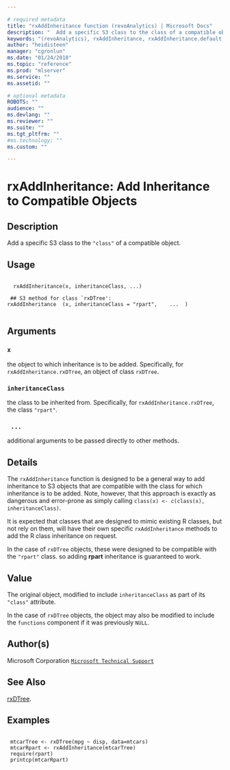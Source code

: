 ```yaml
--- 

# required metadata 
title: "rxAddInheritance function (revoAnalytics) | Microsoft Docs" 
description: "  Add a specific S3 class to the class of a compatible object. " 
keywords: "(revoAnalytics), rxAddInheritance, rxAddInheritance.default, rxAddInheritance.rxDTree, models, tree, classif, regression" 
author: "heidisteen" 
manager: "cgronlun" 
ms.date: "01/24/2018" 
ms.topic: "reference" 
ms.prod: "mlserver" 
ms.service: "" 
ms.assetid: "" 

# optional metadata 
ROBOTS: "" 
audience: "" 
ms.devlang: "" 
ms.reviewer: "" 
ms.suite: "" 
ms.tgt_pltfrm: "" 
#ms.technology: "" 
ms.custom: "" 

--- 
```





 # rxAddInheritance: Add Inheritance to Compatible Objects 
 ## Description

Add a specific S3 class to the `"class"` of a compatible object.


 ## Usage

```   

  rxAddInheritance(x, inheritanceClass, ...)

 ## S3 method for class `rxDTree':
rxAddInheritance  (x, inheritanceClass = "rpart",    ...  )


```

 ## Arguments



 ### `x`
  the object to which inheritance is to be added. Specifically, for `rxAddInheritance.rxDTree`, an object of class `rxDTree`. 


 ### `inheritanceClass`
  the class to be inherited from. Specifically, for `rxAddInheritance.rxDTree`, the class `"rpart"`. 


 ### ` ...`
  additional arguments to be passed directly to other methods. 




 ## Details

The `rxAddInheritance` function is designed to be a general way to add inheritance to S3 objects that are compatible
with the class for which inheritance is to be added. Note, however, that this approach is exactly as dangerous and error-prone
as simply calling `class(x) <- c(class(x), inheritanceClass)`. 

It is expected that classes that are designed to mimic existing R classes, but not rely on them, will have their own
specific `rxAddInheritance` methods to add the R class inheritance on request.

In the case of `rxDTree` objects, these were designed to be compatible with the `"rpart"` class. so adding **rpart**
inheritance is guaranteed to work.


 ## Value

The original object, modified to include `inheritanceClass` as part of its `"class"` attribute. 

In the case of `rxDTree` objects, the object may also be modified to include the `functions` component if it was
previously `NULL`.

 ## Author(s)

Microsoft Corporation [`Microsoft Technical Support`](https://go.microsoft.com/fwlink/?LinkID=698556&clcid=0x409)



 ## See Also

[rxDTree](rxDTree.md).

 ## Examples

 ```

  mtcarTree <- rxDTree(mpg ~ disp, data=mtcars)
  mtcarRpart <- rxAddInheritance(mtcarTree)
  require(rpart)
  printcp(mtcarRpart)
```





